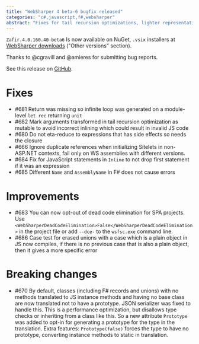 ```yaml
---
title: "WebSharper 4 beta-6 bugfix released"
categories: "c#,javascript,f#,websharper"
abstract: "Fixes for tail recursion optimizations, lighter representation of F# unions/records with no extra members"
---
```

`Zafir.4.0.160.40-beta6` Is now available on NuGet, `.vsix` installers at [WebSharper downloads](http://websharper.com/downloads) ("Other versions" section).

Thanks to @cgravill and @amieres for submitting bug reports.

See this release on [GitHub](https://github.com/intellifactory/websharper/releases/tag/Zafir.4.0.160.40-beta6).

# Fixes
* #681 Return was missing so infinite loop was generated on a module-level `let rec` returning `unit`
* #682 Mark arguments transformed in tail recursion optimization as mutable to avoid incorrect inlining which could result in invalid JS code
* #680 Do not eta-reduce to expressions that has side effects so needs the closure
* #666 Ignore duplicate references when initializing Sitelets in non-ASP.NET contexts, fail only on WS assemblies with different versions.
* #684 Fix for JavaScript statements in `Inline` to not drop first statement if it was an expression
* #685 Different `Name` and `AssemblyName` in F# does not cause errors


# Improvements
* #683 You can now opt-out of dead code elimination for SPA projects. Use `<WebSharperDeadCodeElimination>False</WebSharperDeadCodeElimination>` in the project file or add `--dce-` to the `wsfsc.exe` command line.
* #686 Case test for erased unions with a case which is a plain object in JS now compiles, if there is no previous case that is also a plain object, then it gives a more specific error

# Breaking changes
* #670 By default, classes (including F# records and unions) with no methods translated to JS instance methods and having no base class are now translated not to have a prototype. JSON serializer was fixed to handle this. This is a performance optimization, but disallows type checks or inheriting from a class like this. So a new attribute `Prototype` was added to opt-in for generating a prototype for the type in the translation. Extra features: `Prototype(false)` forces the type to have no prototype, converting instance methods to static in translation.